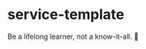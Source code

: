 # service-template

<!-- INSPIRATIONAL_QUOTE_START -->
Be a lifelong learner, not a know-it-all.
🦄
<!-- INSPIRATIONAL_QUOTE_END -->
